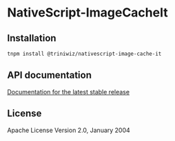 # NativeScript-ImageCacheIt

## Installation

```bash
tnpm install @triniwiz/nativescript-image-cache-it
```

## API documentation

[Documentation for the latest stable release](https://triniwiz.github.io/nativescript-plugins/api-reference/image-cache-it.html)


## License

Apache License Version 2.0, January 2004
